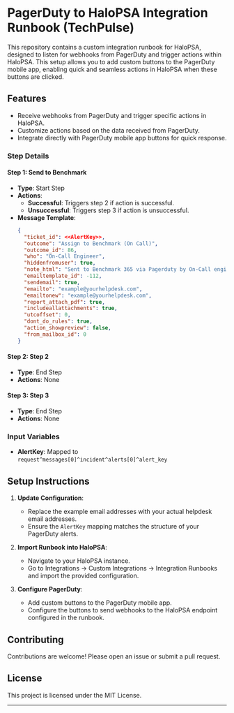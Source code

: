 # PagerDuty to HaloPSA Integration Runbook (TechPulse)

This repository contains a custom integration runbook for HaloPSA, designed to listen for webhooks from PagerDuty and trigger actions within HaloPSA. This setup allows you to add custom buttons to the PagerDuty mobile app, enabling quick and seamless actions in HaloPSA when these buttons are clicked.

## Features

- Receive webhooks from PagerDuty and trigger specific actions in HaloPSA.
- Customize actions based on the data received from PagerDuty.
- Integrate directly with PagerDuty mobile app buttons for quick response.

### Step Details

#### Step 1: Send to Benchmark

- **Type**: Start Step
- **Actions**:
  - **Successful**: Triggers step 2 if action is successful.
  - **Unsuccessful**: Triggers step 3 if action is unsuccessful.
- **Message Template**:
  ```json
  {
    "ticket_id": <<AlertKey>>,
    "outcome": "Assign to Benchmark (On Call)",
    "outcome_id": 86,
    "who": "On-Call Engineer",
    "hiddenfromuser": true,
    "note_html": "Sent to Benchmark 365 via Pagerduty by On-Call engineer.",
    "emailtemplate_id": -112,
    "sendemail": true,
    "emailto": "example@yourhelpdesk.com",
    "emailtonew": "example@yourhelpdesk.com",
    "report_attach_pdf": true,
    "includeallattachments": true,
    "utcoffset": 0,
    "dont_do_rules": true,
    "action_showpreview": false,
    "from_mailbox_id": 0
  }
  ```

#### Step 2: Step 2

- **Type**: End Step
- **Actions**: None

#### Step 3: Step 3

- **Type**: End Step
- **Actions**: None

### Input Variables

- **AlertKey**: Mapped to `request^messages[0]^incident^alerts[0]^alert_key`

## Setup Instructions

1. **Update Configuration**:
    - Replace the example email addresses with your actual helpdesk email addresses.
    - Ensure the `AlertKey` mapping matches the structure of your PagerDuty alerts.

2. **Import Runbook into HaloPSA**:
    - Navigate to your HaloPSA instance.
    - Go to Integrations -> Custom Integrations -> Integration Runbooks and import the provided configuration.

3. **Configure PagerDuty**:
    - Add custom buttons to the PagerDuty mobile app.
    - Configure the buttons to send webhooks to the HaloPSA endpoint configured in the runbook.

## Contributing

Contributions are welcome! Please open an issue or submit a pull request.

## License

This project is licensed under the MIT License.

---
